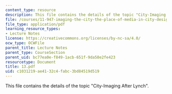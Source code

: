 ```yaml
---
content_type: resource
description: This file contains the details of the topic "City-Imaging After Lynch".
file: /courses/11-947-imaging-the-city-the-place-of-media-in-city-design-and-development-fall-1998/c1031219ae4132c4fabc3bd84519d519_13.pdf
file_type: application/pdf
learning_resource_types:
- Lecture Notes
license: https://creativecommons.org/licenses/by-nc-sa/4.0/
ocw_type: OCWFile
parent_title: Lecture Notes
parent_type: CourseSection
parent_uid: bc77ea0e-f849-1acb-651f-9da58e2fe423
resourcetype: Document
title: 13.pdf
uid: c1031219-ae41-32c4-fabc-3bd84519d519
---
```

This file contains the details of the topic "City-Imaging After Lynch".